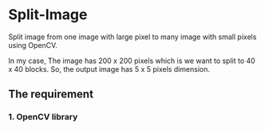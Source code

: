 # Split-Image
Split image from one image with large pixel to many image with small pixels using OpenCV.

In my case, The image has 200 x 200 pixels which is we want to split to 40 x 40 blocks. So, the output image has 5 x 5 pixels dimension.

<h2>The requirement</h2>
<h3>1. OpenCV library
